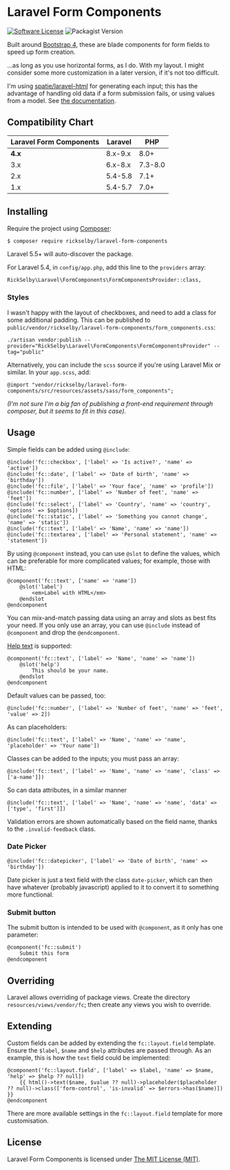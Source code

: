Laravel Form Components
=======================

[![Software License](https://img.shields.io/badge/license-MIT-brightgreen.svg)](LICENSE)
![Packagist Version](https://img.shields.io/packagist/v/rickselby/laravel-form-components)

Built around [Bootstrap 4](https://getbootstrap.com/docs/4.0/), 
  these are blade components for form fields to speed up form creation.

...as long as you use horizontal forms, as I do. With my layout.
  I might consider some more customization in a later version,
  if it's not too difficult.

I'm using [spatie/laravel-html](https://github.com/spatie/laravel-html)
  for generating each input; this has the advantage of handling old data
  if a form submission fails, or using values from a model. See 
  [the documentation](https://docs.spatie.be/laravel-html/v2/introduction).

## Compatibility Chart

| Laravel Form Components | Laravel | PHP     |
|-------------------------|---------|---------|
| **4.x**                 | 8.x-9.x | 8.0+    |
| 3.x                     | 6.x-8.x | 7.3-8.0 |
| 2.x                     | 5.4-5.8 | 7.1+    |
| 1.x                     | 5.4-5.7 | 7.0+    |

## Installing

Require the project using [Composer](https://getcomposer.org):

```bash
$ composer require rickselby/laravel-form-components
```

Laravel 5.5+ will auto-discover the package.

For Laravel 5.4, in `config/app.php`, add this line to the `providers` array:

    RickSelby\Laravel\FormComponents\FormComponentsProvider::class,
    
### Styles

I wasn't happy with the layout of checkboxes, and need to add a class for some additional padding. 
  This can be published to `public/vendor/rickselby/laravel-form-components/form_components.css`:

    ./artisan vendor:publish --provider="RickSelby\Laravel\FormComponents\FormComponentsProvider" --tag="public"
    
Alternatively, you can include the `scss` source if you're using Laravel Mix or similar. In your `app.scss`, add:

    @import "vendor/rickselby/laravel-form-components/src/resources/assets/sass/form_components";
    
_(I'm not sure I'm a big fan of publishing a front-end requirement through composer, but it seems to fit in this case)._

## Usage

Simple fields can be added using `@include`:

    @include('fc::checkbox', ['label' => 'Is active?', 'name' => 'active'])
    @include('fc::date', ['label' => 'Date of birth', 'name' => 'birthday'])
    @include('fc::file', ['label' => 'Your face', 'name' => 'profile'])
    @include('fc::number', ['label' => 'Number of feet', 'name' => 'feet'])
    @include('fc::select', ['label' => 'Country', 'name' => 'country', 'options' => $options])
    @include('fc::static', ['label' => 'Something you cannot change', 'name' => 'static'])
    @include('fc::text', ['label' => 'Name', 'name' => 'name'])
    @include('fc::textarea', ['label' => 'Personal statement', 'name' => 'statement'])
    
By using `@component` instead, you can use `@slot` to define the values, 
  which can be preferable for more complicated values; for example, those with HTML:

    @component('fc::text', ['name' => 'name'])
        @slot('label')
            <em>Label with HTML</em>
        @endslot
    @endcomponent
    
You can mix-and-match passing data using an array and slots as best fits your need.
  If you only use an array, you can use `@include` instead of `@component` and drop the `@endcomponent`.
    
[Help text](https://getbootstrap.com/docs/4.0/components/forms/#help-text)
  is supported:

    @component('fc::text', ['label' => 'Name', 'name' => 'name'])
        @slot('help')
            This should be your name.
        @endslot
    @endcomponent

Default values can be passed, too:

    @include('fc::number', ['label' => 'Number of feet', 'name' => 'feet', 'value' => 2])

As can placeholders:

    @include('fc::text', ['label' => 'Name', 'name' => 'name', 'placeholder' => 'Your name'])
    
Classes can be added to the inputs; you must pass an array:

    @include('fc::text', ['label' => 'Name', 'name' => 'name', 'class' => ['a-name']])

So can data attributes, in a similar manner

    @include('fc::text', ['label' => 'Name', 'name' => 'name', 'data' => ['type', 'first']])

Validation errors are shown automatically based on the field name, thanks to the `.invalid-feedback` class.

### Date Picker

    @include('fc::datepicker', ['label' => 'Date of birth', 'name' => 'birthday'])
    
Date picker is just a text field with the class `date-picker`, 
  which can then have whatever (probably javascript) applied to it to convert it to something more functional.

### Submit button
    
The submit button is intended to be used with `@component`, as it only has one parameter:

    @component('fc::submit')
        Submit this form
    @endcomponent

## Overriding

Laravel allows overriding of package views. Create the directory `resources/views/vendor/fc`; 
  then create any views you wish to override. 

## Extending

Custom fields can be added by extending the `fc::layout.field` template.
  Ensure the `$label`, `$name` and `$help` attributes are passed through.
  As an example, this is how the `text` field could be implemented:

    @component('fc::layout.field', ['label' => $label, 'name' => $name, 'help' => $help ?? null])
        {{ html()->text($name, $value ?? null)->placeholder($placeholder ?? null)->class(['form-control', 'is-invalid' => $errors->has($name)]) }}
    @endcomponent

There are more available settings in the `fc::layout.field` template for more customisation.

## License

Laravel Form Components is licensed under [The MIT License (MIT)](LICENSE).
